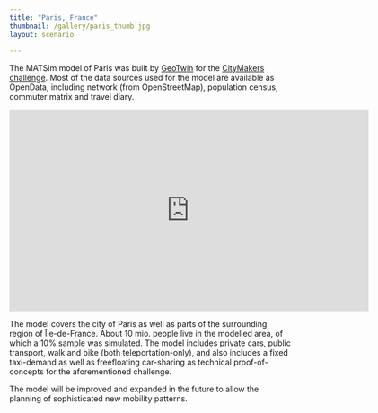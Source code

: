 ```yaml
---
title: "Paris, France"
thumbnail: /gallery/paris_thumb.jpg
layout: scenario
  
---
```


The MATSim model of Paris was built by [GeoTwin](https://www.geotwin.io) for the [CityMakers challenge](https://citymakers.io). 
Most of the data sources used for the model are available as OpenData, including network (from OpenStreetMap), population census, commuter matrix and travel diary.

<iframe src="https://player.vimeo.com/video/319314052" width="640" height="360" frameborder="0" webkitallowfullscreen mozallowfullscreen allowfullscreen></iframe>

The model covers the city of Paris as well as parts of the surrounding region of Île-de-France. About 10 mio. people live in the modelled area, of which a 10% sample was simulated.
The model includes private cars, public transport, walk and bike (both teleportation-only), and also includes a fixed taxi-demand as well as freefloating car-sharing as
technical proof-of-concepts for the aforementioned challenge.

The model will be improved and expanded in the future to allow the planning of sophisticated new mobility patterns.
